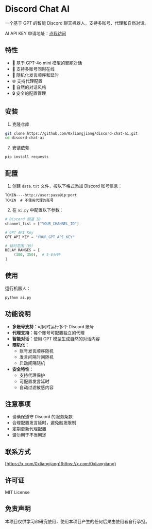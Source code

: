 # Discord Chat AI

一个基于 GPT 的智能 Discord 聊天机器人，支持多账号、代理和自然对话。

AI API KEY 申请地址：[点我访问](https://geekai.co/chat?invite_code=aVcDNp)
 
## 特性

- 🤖 基于 GPT-4o mini 模型的智能对话
- 👥 支持多账号同时在线
- 🔄 随机化发言顺序和延时
- 🌐 支持代理配置
- 🎯 自然的对话风格
- 🔒 安全的配置管理

## 安装

1. 克隆仓库
```bash
git clone https://github.com/0xliangjiang/discord-chat-ai.git
cd discord-chat-ai
```

2. 安装依赖
```bash
pip install requests
```

## 配置

1. 创建 `data.txt` 文件，按以下格式添加 Discord 账号信息：
```
TOKEN----http://user:pass@ip:port
TOKEN  # 不使用代理的账号
```

2. 在 `ai.py` 中配置以下参数：
```python
# Discord 频道 ID
channel_list = ["YOUR_CHANNEL_ID"]

# GPT API Key
GPT_API_KEY = "YOUR_GPT_API_KEY"

# 延时范围（秒）
DELAY_RANGES = [
    (300, 350),  # 5-6分钟
]
```

## 使用

运行机器人：
```bash
python ai.py
```

## 功能说明

- **多账号支持**：可同时运行多个 Discord 账号
- **代理支持**：每个账号可配置独立的代理
- **智能对话**：使用 GPT 模型生成自然的对话内容
- **随机化**：
  - 账号发言顺序随机
  - 发言间隔时间随机
  - 启动间隔随机
- **安全特性**：
  - 支持代理保护
  - 可配置发言延时
  - 自动过滤敏感内容

## 注意事项

- 请确保遵守 Discord 的服务条款
- 合理配置发言延时，避免触发限制
- 定期更新代理配置
- 请勿用于不当用途

## 联系方式
[https://x.com/0xliangjiang](https://x.com/0xliangjiang)

## 许可证

MIT License

## 免责声明

本项目仅供学习和研究使用，使用本项目产生的任何后果由使用者自行承担。
